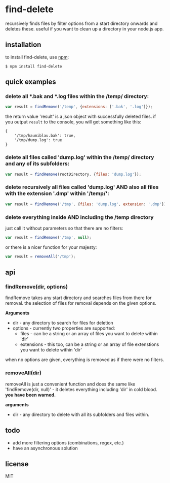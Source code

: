# find-delete

recursively finds files by filter options from a start directory onwards and deletes these. useful if you want to clean up a directory in your node.js app.

## installation
    
to install find-delete, use [npm](http://github.com/isaacs/npm):

    $ npm install find-delete

## quick examples

### delete all *.bak and *.log files within the /temp/ directory:

```javascript
var result = findRemove('/temp', {extensions: ['.bak', '.log']});
```

the return value 'result' is a json object with successfully deleted files. if you output `result` to the console, you will get something like this:

```
{
    '/tmp/haumiblau.bak': true,
    '/tmp/dump.log': true 
}
```

### delete all files called 'dump.log' within the /temp/ directory and any of its subfolders:

```javascript
var result = findRemove(rootDirectory, {files: 'dump.log'});
```

### delete recursively all files called 'dump.log' AND also all files with the extension '.dmp'  within '/temp/':

```javascript
var result = findRemove('/tmp', {files: 'dump.log', extension: '.dmp'});
```

### delete everything inside AND including the /temp directory

just call it without parameters so that there are no filters:

```javascript
var result = findRemove('/tmp', null);
```

or there is a nicer function for your majesty:

```javascript
var result = removeAll('/tmp');
```

## api

### findRemove(dir, options)

findRemove takes any start directory and searches files from there for removal. the selection of files for removal depends on the given options.
 
__Arguments__

* dir - any directory to search for files for deletion
* options - currently two properties are supported:
    * files - can be a string or an array of files you want to delete within 'dir'
    * extensions - this too, can be a string or an array of file extenstions you want to delete within 'dir'

when no options are given, everything is removed as if there were no filters.

### removeAll(dir)

removeAll is just a convenient function and does the same like 'findRemove(dir, null)' - it deletes everything including 'dir' in cold blood. **you have been warned.**
 
__arguments__

* dir - any directory to delete with all its subfolders and files within.

## todo

* add more filtering options (combinations, regex,  etc.)
* have an asynchronous solution

## license

MIT
